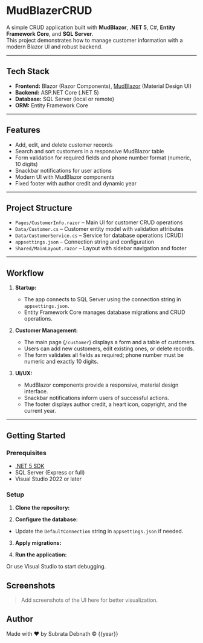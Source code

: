 # MudBlazerCRUD

A simple CRUD application built with **MudBlazor**, **.NET 5**, C#, **Entity Framework Core**, and **SQL Server**.  
This project demonstrates how to manage customer information with a modern Blazor UI and robust backend.

---

## Tech Stack

- **Frontend:** Blazor (Razor Components), [MudBlazor](https://mudblazor.com/) (Material Design UI)
- **Backend:** ASP.NET Core (.NET 5)
- **Database:** SQL Server (local or remote)
- **ORM:** Entity Framework Core

---

## Features

- Add, edit, and delete customer records
- Search and sort customers in a responsive MudBlazor table
- Form validation for required fields and phone number format (numeric, 10 digits)
- Snackbar notifications for user actions
- Modern UI with MudBlazor components
- Fixed footer with author credit and dynamic year

---

## Project Structure

- `Pages/CustomerInfo.razor` – Main UI for customer CRUD operations
- `Data/Customer.cs` – Customer entity model with validation attributes
- `Data/CustomerService.cs` – Service for database operations (CRUD)
- `appsettings.json` – Connection string and configuration
- `Shared/MainLayout.razor` – Layout with sidebar navigation and footer

---

## Workflow

1. **Startup:**  
   - The app connects to SQL Server using the connection string in `appsettings.json`.
   - Entity Framework Core manages database migrations and CRUD operations.

2. **Customer Management:**  
   - The main page (`/customer`) displays a form and a table of customers.
   - Users can add new customers, edit existing ones, or delete records.
   - The form validates all fields as required; phone number must be numeric and exactly 10 digits.

3. **UI/UX:**  
   - MudBlazor components provide a responsive, material design interface.
   - Snackbar notifications inform users of successful actions.
   - The footer displays author credit, a heart icon, copyright, and the current year.

---

## Getting Started

### Prerequisites

- [.NET 5 SDK](https://dotnet.microsoft.com/download/dotnet/5.0)
- SQL Server (Express or full)
- Visual Studio 2022 or later

### Setup

1. **Clone the repository:**

2. **Configure the database:**
- Update the `DefaultConnection` string in `appsettings.json` if needed.

3. **Apply migrations:**

4. **Run the application:**

Or use Visual Studio to start debugging.

## Screenshots

> Add screenshots of the UI here for better visualization.


## Author

Made with &#10084;&#65039; by Subrata Debnath &copy; {{year}}



